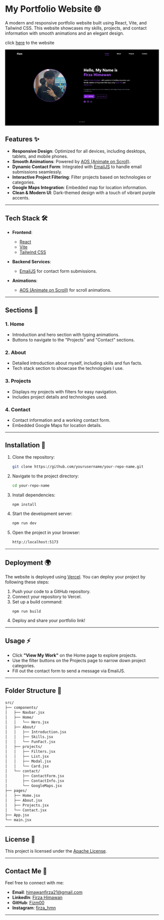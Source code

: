 # My Portfolio Website 🌐

A modern and responsive portfolio website built using React, Vite, and Tailwind CSS. This website showcases my skills, projects, and contact information with smooth animations and an elegant design.

click [here](https://fizmportfolio.vercel.app) to the website

<p align="center">
  <img src="Preview.png" alt="Portfolio Preview" width="800">
</p>

## Features ✨

- **Responsive Design**: Optimized for all devices, including desktops, tablets, and mobile phones.
- **Smooth Animations**: Powered by [AOS (Animate on Scroll)](https://michalsnik.github.io/aos/).
- **Dynamic Contact Form**: Integrated with [EmailJS](https://www.emailjs.com/) to handle email submissions seamlessly.
- **Interactive Project Filtering**: Filter projects based on technologies or categories.
- **Google Maps Integration**: Embedded map for location information.
- **Clean & Modern UI**: Dark-themed design with a touch of vibrant purple accents.

---

## Tech Stack 🛠️

- **Frontend**:
  - [React](https://reactjs.org/)
  - [Vite](https://vitejs.dev/)
  - [Tailwind CSS](https://tailwindcss.com/)

- **Backend Services**:
  - [EmailJS](https://www.emailjs.com/) for contact form submissions.

- **Animations**:
  - [AOS (Animate on Scroll)](https://michalsnik.github.io/aos/) for scroll animations.

---

## Sections 📄

### 1. **Home**
   - Introduction and hero section with typing animations.
   - Buttons to navigate to the "Projects" and "Contact" sections.

### 2. **About**
   - Detailed introduction about myself, including skills and fun facts.
   - Tech stack section to showcase the technologies I use.

### 3. **Projects**
   - Displays my projects with filters for easy navigation.
   - Includes project details and technologies used.

### 4. **Contact**
   - Contact information and a working contact form.
   - Embedded Google Maps for location details.

---

## Installation 🚀

1. Clone the repository:
   ```bash
   git clone https://github.com/yourusername/your-repo-name.git
   ```
2. Navigate to the project directory:
   ```bash
   cd your-repo-name
   ```
3. Install dependencies:
   ```bash
   npm install
   ```
4. Start the development server:
   ```bash
   npm run dev
   ```
5. Open the project in your browser:
   ```bash
   http://localhost:5173
   ```

---

## Deployment 🌍

The website is deployed using [Vercel](https://vercel.com/). You can deploy your project by following these steps:

1. Push your code to a GitHub repository.
2. Connect your repository to Vercel.
3. Set up a build command:
   ```
   npm run build
   ```
4. Deploy and share your portfolio link!

---

## Usage ⚡

- Click **"View My Work"** on the Home page to explore projects.
- Use the filter buttons on the Projects page to narrow down project categories.
- Fill out the contact form to send a message via EmailJS.

---

## Folder Structure 📂

```plaintext
src/
├── components/
│   ├── Navbar.jsx
│   ├── Home/
│   │   └── Hero.jsx
│   ├── About/
│   │   ├── Introduction.jsx
│   │   ├── Skills.jsx
│   │   └── FunFact.jsx
│   ├── projects/
│   │   ├── Filters.jsx
│   │   ├── List.jsx
│   │   ├── Modal.jsx
│   │   └── Card.jsx
│   └── contact/
│       ├── ContactForm.jsx
│       ├── ContactInfo.jsx
│       └── GoogleMaps.jsx
├── pages/
│   ├── Home.jsx
│   ├── About.jsx
│   ├── Projects.jsx
│   └── Contact.jsx
├── App.jsx
└── main.jsx
```

---

## License 📜

This project is licensed under the [Apache License](LICENSE).

---

## Contact Me 📧

Feel free to connect with me:
- **Email**: [himawanfirza21@gmail.com](mailto:himawanfirza21@gmail.com)
- **LinkedIn**: [Firza Himawan](https://www.linkedin.com/in/firzahimawan/)
- **GitHub**: [Fizm00](https://github.com/Fizm00)
- **Instagram**: [firza_hmn](https://www.instagram.com/firza_hmn/)

---
